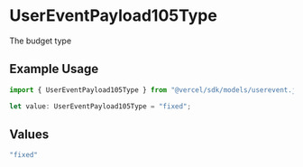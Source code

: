 # UserEventPayload105Type

The budget type

## Example Usage

```typescript
import { UserEventPayload105Type } from "@vercel/sdk/models/userevent.js";

let value: UserEventPayload105Type = "fixed";
```

## Values

```typescript
"fixed"
```